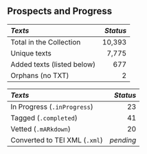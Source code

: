 ## Prospects and Progress

| *Texts* | *Status* |
|:--- | ------:|
| Total in the Collection | 10,393 |
| Unique texts | 7,775 |
| Added texts (listed below) | 677 |
| Orphans (no TXT) | 2 |

| *Texts* | *Status* |
|:--- | ------:|
| In Progress (`.inProgress`) | 23 |
| Tagged (`.completed`) | 41 |
| Vetted (`.mARkdown`) | 20 |
| Converted to TEI XML  (`.xml`) | _pending_ |

